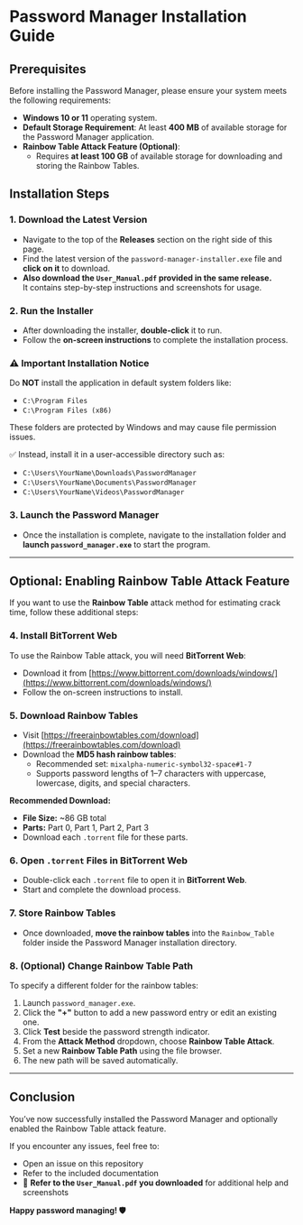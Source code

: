 # Password Manager Installation Guide

## Prerequisites

Before installing the Password Manager, please ensure your system meets the following requirements:

- **Windows 10 or 11** operating system.
- **Default Storage Requirement**: At least **400 MB** of available storage for the Password Manager application.
- **Rainbow Table Attack Feature (Optional)**:
  - Requires **at least 100 GB** of available storage for downloading and storing the Rainbow Tables.

## Installation Steps

### 1. Download the Latest Version
- Navigate to the top of the **Releases** section on the right side of this page.
- Find the latest version of the `password-manager-installer.exe` file and **click on it** to download.
- **Also download the `User_Manual.pdf` provided in the same release.**  
  It contains step-by-step instructions and screenshots for usage.

### 2. Run the Installer
- After downloading the installer, **double-click** it to run.
- Follow the **on-screen instructions** to complete the installation process.

### ⚠️ Important Installation Notice

Do **NOT** install the application in default system folders like:
- `C:\Program Files`
- `C:\Program Files (x86)`

These folders are protected by Windows and may cause file permission issues.

✅ Instead, install it in a user-accessible directory such as:
- `C:\Users\YourName\Downloads\PasswordManager`
- `C:\Users\YourName\Documents\PasswordManager`
- `C:\Users\YourName\Videos\PasswordManager`

### 3. Launch the Password Manager
- Once the installation is complete, navigate to the installation folder and **launch `password_manager.exe`** to start the program.

---

## Optional: Enabling Rainbow Table Attack Feature

If you want to use the **Rainbow Table** attack method for estimating crack time, follow these additional steps:

### 4. Install BitTorrent Web
To use the Rainbow Table attack, you will need **BitTorrent Web**:

- Download it from [https://www.bittorrent.com/downloads/windows/](https://www.bittorrent.com/downloads/windows/)
- Follow the on-screen instructions to install.

### 5. Download Rainbow Tables
- Visit [https://freerainbowtables.com/download](https://freerainbowtables.com/download)
- Download the **MD5 hash rainbow tables**:
  - Recommended set: `mixalpha-numeric-symbol32-space#1-7`
  - Supports password lengths of 1–7 characters with uppercase, lowercase, digits, and special characters.

**Recommended Download:**
- **File Size:** ~86 GB total
- **Parts:** Part 0, Part 1, Part 2, Part 3
- Download each `.torrent` file for these parts.

### 6. Open `.torrent` Files in BitTorrent Web
- Double-click each `.torrent` file to open it in **BitTorrent Web**.
- Start and complete the download process.

### 7. Store Rainbow Tables
- Once downloaded, **move the rainbow tables** into the `Rainbow_Table` folder inside the Password Manager installation directory.

### 8. (Optional) Change Rainbow Table Path
To specify a different folder for the rainbow tables:

1. Launch `password_manager.exe`.
2. Click the **"+"** button to add a new password entry or edit an existing one.
3. Click **Test** beside the password strength indicator.
4. From the **Attack Method** dropdown, choose **Rainbow Table Attack**.
5. Set a new **Rainbow Table Path** using the file browser.
6. The new path will be saved automatically.

---

## Conclusion

You’ve now successfully installed the Password Manager and optionally enabled the Rainbow Table attack feature.

If you encounter any issues, feel free to:
- Open an issue on this repository
- Refer to the included documentation
- 📖 **Refer to the `User_Manual.pdf` you downloaded** for additional help and screenshots

**Happy password managing! 🛡️**
